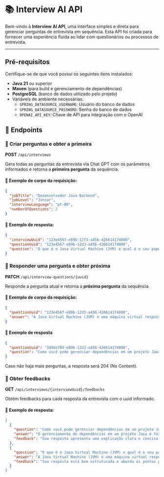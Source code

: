 # 📚 Interview AI API

Bem-vindo à **Interview AI API**, uma interface simples e 
direta para gerenciar perguntas de entrevista em sequência. 
Esta API foi criada para fornecer uma experiência fluida ao lidar com questionários ou processos de entrevista.

---

## Pré-requisitos
Certifique-se de que você possui os seguintes itens instalados:
- **Java 21** ou superior
- **Maven** (para build e gerenciamento de dependências)
- **PostgreSQL** (banco de dados utilizado pelo projeto)
- Variáveis de ambiente necessárias:
    - `SPRING_DATASOURCE_USERNAME`: Usuário do banco de dados
    - `SPRING_DATASOURCE_PASSWORD`: Senha do banco de dados
    - `OPENAI_API_KEY`: Chave de API para integração com o OpenAI

## 🚀 Endpoints

### 📌 Criar perguntas e obter a primeira

**POST** `/api/interviews`

Gera todas as perguntas da entrevista via Chat GPT com os parâmetros informados e retorna a **primeira pergunta** da sequência.

#### 🔁 Exemplo de corpo da requisição:
```json
{
  "jobTitle": "Desenvolvedor Java Backend",
  "jobLevel": "Júnior",
  "interviewLanguage": "pt-BR",
  "numberOfQuestions": 2
}
```

#### 🔁 Exemplo de resposta:
```json
{
  "interviewUuid": "123e4567-e89b-12f3-a456-426614174000",
  "questionUuid": "123e4567-e89b-12d3-a456-426614174000",
  "question": "O que é o Java Virtual Machine (JVM) e qual é o seu papel na execução de aplicações Java?"
}
```

### 📌 Responder uma pergunta e obter próxima

**PATCH** `/api/interview-questions/{uuid}`

Responde a pergunta atual e retorna a **próxima pergunta** da sequência.

#### 🔁 Exemplo de corpo da requisição:
```json
{
  "questionUuid": "123e4567-e89b-12d3-a456-426614174000",
  "answer": "A Java Virtual Machine (JVM) é uma máquina virtual responsável por executar programas Java, atuando como uma camada intermediária entre o código compilado em bytecode e o sistema operacional. Quando um programa Java é compilado, ele não é convertido diretamente em código de máquina nativo, mas sim em bytecode, que é um formato intermediário interpretado ou compilado just-in-time pela JVM. O principal papel da JVM é proporcionar portabilidade, permitindo que o mesmo bytecode seja executado em qualquer sistema que possua uma implementação da JVM, além de gerenciar recursos como memória, threads e garbage collection, garantindo segurança, desempenho e independência de plataforma."
}
```

#### 🔁 Exemplo de resposta

```json
{
  "questionUuid": "3456e789-e89b-12d3-a456-426614174000",
  "question": "Como você pode gerenciar dependências em um projeto Java? Cite uma ferramenta que pode ser utilizada para isso."
}
```

Caso não haja mais perguntas, a resposta será 204 (No Content).

### 📌 Obter feedbacks

**GET** `/api/interviews/{interviewUuid}/feedbacks`

Obtém feedbacks para cada resposta da entrevista com o uuid informado.

#### 🔁 Exemplo de resposta:
```json
[
  {
    "question": "Como você pode gerenciar dependências em um projeto Java? Cite uma ferramenta que pode ser utilizada para isso.",
    "answer": "O gerenciamento de dependências em um projeto Java é feito por meio da definição e controle das bibliotecas externas que o projeto necessita para funcionar corretamente, evitando conflitos de versões, facilitando atualizações e garantindo reprodutibilidade. Uma das ferramentas mais utilizadas para esse fim é o Maven, que permite declarar as dependências em um arquivo `pom.xml`, e automaticamente baixa, atualiza e organiza essas bibliotecas a partir de repositórios centralizados, além de oferecer suporte a ciclos de build, testes, empacotamento e outras fases do desenvolvimento.",
    "feedback": "Sua resposta apresenta uma explicação clara e concisa sobre o gerenciamento de dependências em projetos Java, abordando aspectos importantes como a definição e controle das bibliotecas, a prevenção de conflitos de versões e a importância da reprodutibilidade. A menção ao Maven como ferramenta principal é acertada, e você destaca corretamente suas funcionalidades, como a declaração de dependências no `pom.xml` e a automação de processos. Para aprimorar ainda mais sua resposta, você poderia incluir um exemplo prático de como declarar uma dependência no `pom.xml`, o que demonstraria um entendimento mais profundo e prático da ferramenta, além de enriquecer a resposta com detalhes que podem ser valorizados em uma entrevista."
  },
  {
    "question": "O que é o Java Virtual Machine (JVM) e qual é o seu papel na execução de aplicações Java?",
    "answer": "A Java Virtual Machine (JVM) é uma máquina virtual responsável por executar programas Java, atuando como uma camada intermediária entre o código compilado em bytecode e o sistema operacional. Quando um programa Java é compilado, ele não é convertido diretamente em código de máquina nativo, mas sim em bytecode, que é um formato intermediário interpretado ou compilado just-in-time pela JVM. O principal papel da JVM é proporcionar portabilidade, permitindo que o mesmo bytecode seja executado em qualquer sistema que possua uma implementação da JVM, além de gerenciar recursos como memória, threads e garbage collection, garantindo segurança, desempenho e independência de plataforma.",
    "feedback": "Sua resposta está bem estruturada e aborda os pontos principais sobre a Java Virtual Machine (JVM) de forma clara e concisa. Você explicou que a JVM atua como uma camada intermediária entre o bytecode e o sistema operacional, além de mencionar a importância da portabilidade e do gerenciamento de recursos. No entanto, seria interessante incluir um exemplo prático de como a JVM permite a execução de aplicativos em diferentes plataformas, ou mencionar brevemente as diferenças entre a interpretação e a compilação just-in-time, para enriquecer ainda mais sua resposta. No geral, mostrou um bom entendimento do tema, adequado para um nível júnior."
  }
]
```